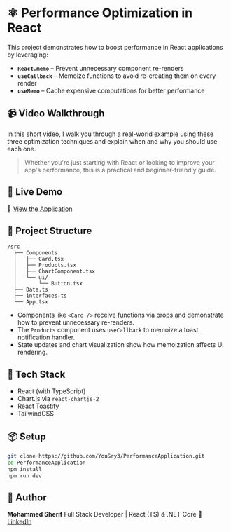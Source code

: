 # ⚛️ Performance Optimization in React

This project demonstrates how to boost performance in React applications by leveraging:

* **`React.memo`** – Prevent unnecessary component re-renders
* **`useCallback`** – Memoize functions to avoid re-creating them on every render
* **`useMemo`** – Cache expensive computations for better performance

## 📹 Video Walkthrough

In this short video, I walk you through a real-world example using these three optimization techniques and explain when and why you should use each one.

> Whether you're just starting with React or looking to improve your app's performance, this is a practical and beginner-friendly guide.

## 🚀 Live Demo

🔗 [View the Application](https://performance-application.vercel.app/)

## 📂 Project Structure

```
/src
  ├── Components
  │   ├── Card.tsx
  │   ├── Products.tsx
  │   ├── ChartComponent.tsx
  │   └── ui/
  │       └── Button.tsx
  ├── Data.ts
  ├── interfaces.ts
  └── App.tsx
```

* Components like `<Card />` receive functions via props and demonstrate how to prevent unnecessary re-renders.
* The `Products` component uses `useCallback` to memoize a toast notification handler.
* State updates and chart visualization show how memoization affects UI rendering.

## 🧹 Tech Stack

* React (with TypeScript)
* Chart.js via `react-chartjs-2`
* React Toastify
* TailwindCSS

## 📦 Setup

```bash
git clone https://github.com/YouSry3/PerformanceApplication.git
cd PerformanceApplication
npm install
npm run dev
```

## 🙌 Author

**Mohammed Sherif**
Full Stack Developer | React (TS) & .NET Core
🔗 [LinkedIn](https://linkedin.com/in/mohammed--sherif)
